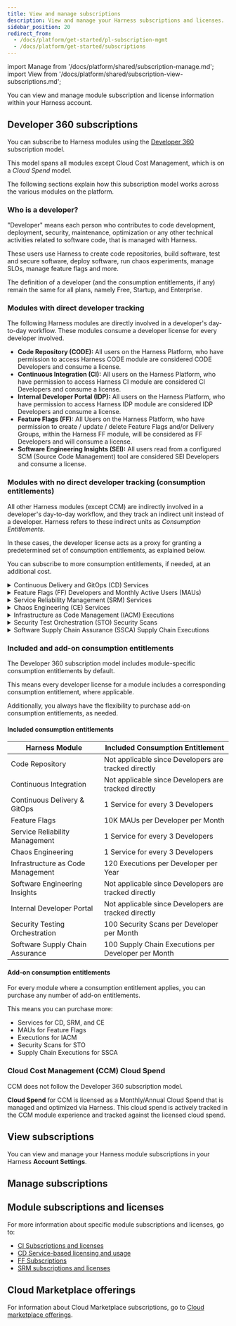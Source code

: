 ```yaml
---
title: View and manage subscriptions
description: View and manage your Harness subscriptions and licenses.
sidebar_position: 20
redirect_from:
  - /docs/platform/get-started/pl-subscription-mgmt
  - /docs/platform/get-started/subscriptions
---
```


import Manage from '/docs/platform/shared/subscription-manage.md';
import View from '/docs/platform/shared/subscription-view-subscriptions.md';

You can view and manage module subscription and license information within your Harness account.

## Developer 360 subscriptions

You can subscribe to Harness modules using the [Developer 360](https://www.harness.io/pricing) subscription model.

This model spans all modules except Cloud Cost Management, which is on a *Cloud Spend* model.

The following sections explain how this subscription model works across the various modules on the platform.

### Who is a developer?

"Developer" means each person who contributes to code development, deployment, security, maintenance, optimization or any other technical activities related to software code, that is managed with Harness.

These users use Harness to create code repositories, build software, test and secure software, deploy software, run chaos experiments, manage SLOs, manage feature flags and more.

The definition of a developer (and the consumption entitlements, if any) remain the same for all plans, namely Free, Startup, and Enterprise.

### Modules with direct developer tracking

The following Harness modules are directly involved in a developer's day-to-day workflow. These modules consume a developer license for every developer involved.

- **Code Repository (CODE):** All users on the Harness Platform, who have permission to access Harness CODE module are considered CODE Developers and consume a license.
- **Continuous Integration (CI):** All users on the Harness Platform, who have permission to access Harness CI module are considered CI Developers and consume a license.
- **Internal Developer Portal (IDP):** All users on the Harness Platform, who have permission to access Harness IDP module are considered IDP Developers and consume a license.
- **Feature Flags (FF):** All Users on the Harness Platform, who have permission to create / update / delete Feature Flags and/or Delivery Groups, within the Harness FF module, will be considered as FF Developers and will consume a license.
- **Software Engineering Insights (SEI):** All users read from a configured SCM (Source Code Management) tool are considered SEI Developers and consume a license.

### Modules with no direct developer tracking (consumption entitlements)

All other Harness modules (except CCM) are indirectly involved in a developer's day-to-day workflow, and they track an indirect unit instead of a developer. Harness refers to these indirect units as *Consumption Entitlements*.

In these cases, the developer license acts as a proxy for granting a predetermined set of consumption entitlements, as explained below.

You can subscribe to more consumption entitlements, if needed, at an additional cost.

<details>
<summary>Continuous Delivery and GitOps (CD) Services</summary>

CD deploys software services onto infrastructure platforms spanning traditional VMs, Kubernetes, public cloud platforms, serverless functions, and other custom deployment targets. A **Service** is an independent unit of software you track and manage through Harness CD and GitOps. This typically maps to:

- A service in Kubernetes.
- A containerized service on a cloud (such as AWS ECS or Azure ACS or Google Container Engine).
- A VM in the traditional VM-based apps.
- Five serverless functions in serverless environments.

CD tracks **Service** license consumption instead of **Developers**. All Service licenses are tracked over a *last 30 days* active window. For a detailed understanding of CD services and how they are tracked, go to [Service licensing for CD](https://developer.harness.io/docs/continuous-delivery/get-started/service-licensing-for-cd/).

</details>

<details>
<summary>Feature Flags (FF) Developers and Monthly Active Users (MAUs)</summary>

Harness Feature Flags is a feature flag rollout and management module that tracks **Developers** and **MAU** (Monthly Active Users) for license consumption.

All Users on the Harness Platform, who have permission to create / update / delete Feature Flags and/or Delivery Groups, within the Harness FF module, will be considered as **FF Developers** and will consume a license.
**Monthly Active Users (MAUs)** represent the unique users seen every month from one or more client-side applications that evaluate various flags managed by Harness.

</details>

<details>
<summary>Service Reliability Management (SRM) Services</summary>

SRM helps manage SLOs/SLIs for various services in an R&D organization. A **Service** is an independent unit of software you track & manage through Harness SRM. This typically maps to:

- A service in Kubernetes.
- A containerized service on a cloud (such as AWS ECS or Azure ACS or Google Container Engine).
- A VM in the traditional VM-based apps.
- Five serverless functions in serverless environments.

SRM tracks **Service** license consumption, instead of **Developers**. All Service licenses are tracked over a *last 30 days* active window.

</details>

<details>
<summary>Chaos Engineering (CE) Services</summary>

CE helps run chaos experiments across various services in an R&D organization, towards the goal of making them resilient . A **Service** is an independent unit of software you track & manage through Harness CD & GitOps. This typically maps to:

- A service in Kubernetes.
- A containerized service on a cloud (such as AWS ECS or Azure ACS or Google Container Engine).
- A VM in the traditional VM-based apps.
- Five serverless functions in serverless environments.

CE tracks **Service** license consumption, instead of **Developers**. All Service licenses are tracked over a *last 30 days* active window.

</details>

<details>
<summary>Infrastructure as Code Management (IACM) Executions</summary>

An IACM **Execution** is counted as every successful IACM stage execution that uses an Infrastructure Provider's `apply` command (such as `terraform apply`) and results in resource changes.

IACM tracks **Executions** license consumption, instead of **Developers**.

</details>

<details>
<summary>Security Test Orchestration (STO) Security Scans</summary>

A **Security Scan** is defined as the execution of the STO step within a pipeline. This involves scanning an artifact (referred to as the Target), which can be a Repository, Docker image, or a live application, for security vulnerabilities.

STO tracks **Security Scans** license consumption, instead of **Developers**. Security Scans are tracked over a *last 30 days* active window.

</details>

<details>
<summary>Software Supply Chain Assurance (SSCA) Supply Chain Executions</summary>

A **Supply Chain Execution** is defined as the execution of the SSCA step in a pipeline. Generating SBOMs, enforcing SBOM policies, generating SLSA provenance or verifying SLSA provenance are all counted as unique SSCA steps.

SSCA tracks **Supply Chain Executions** license consumption, instead of **Developers**. Supply Chain Executions are tracked over a *last 30 days* active window.

</details>

### Included and add-on consumption entitlements

The Developer 360 subscription model includes module-specific consumption entitlements by default.

This means every developer license for a module includes a corresponding consumption entitlement, where applicable.

Additionally, you always have the flexibility to purchase add-on consumption entitlements, as needed.

#### Included consumption entitlements

| Harness Module | Included Consumption Entitlement |
|----------------|----------------------------------|
| Code Repository | Not applicable since Developers are tracked directly|
| Continuous Integration | Not applicable since Developers are tracked directly|
| Continuous Delivery & GitOps | 1 Service for every 3 Developers |
| Feature Flags | 10K MAUs per Developer per Month|
| Service Reliability Management | 1 Service for every 3 Developers |
| Chaos Engineering | 1 Service for every 3 Developers |
| Infrastructure as Code Management | 120 Executions per Developer per Year|
| Software Engineering Insights | Not applicable since Developers are tracked directly |
| Internal Developer Portal | Not applicable since Developers are tracked directly|
| Security Testing Orchestration | 100 Security Scans per Developer per Month |
| Software Supply Chain Assurance | 100 Supply Chain Executions per Developer per Month|

#### Add-on consumption entitlements

For every module where a consumption entitlement applies, you can purchase any number of add-on entitlements.

This means you can purchase more:

- Services for CD, SRM, and CE
- MAUs for Feature Flags
- Executions for IACM
- Security Scans for STO
- Supply Chain Executions for SSCA

### Cloud Cost Management (CCM) Cloud Spend

CCM does not follow the Developer 360 subscription model.

**Cloud Spend** for CCM is licensed as a Monthly/Annual Cloud Spend that is managed and optimized via Harness. This cloud spend is actively tracked in the CCM module experience and tracked against the licensed cloud spend.

## View subscriptions

You can view and manage your Harness module subscriptions in your Harness **Account Settings**.

<View />

## Manage subscriptions

<Manage />

## Module subscriptions and licenses

For more information about specific module subscriptions and licenses, go to:

- [CI Subscriptions and licenses](/docs/continuous-integration/get-started/ci-subscription-mgmt/)
- [CD Service-based licensing and usage](/docs/continuous-delivery/get-started/service-licensing-for-cd)
- [FF Subscriptions](/docs/category/subscribe-to-feature-flags)
- [SRM subscriptions and licenses](/docs/service-reliability-management/get-started/srm-subscription-licensing)

## Cloud Marketplace offerings

For information about Cloud Marketplace subscriptions, go to [Cloud marketplace offerings](/docs/category/cloud-marketplace-offerings).
